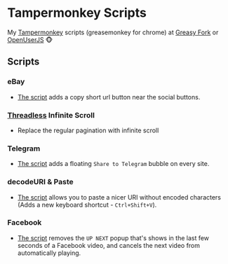 # Tampermonkey Scripts
My [Tampermonkey](https://tampermonkey.net/) scripts (greasemonkey for chrome) at [Greasy Fork](https://greasyfork.org/en/users/32144-ariel) or [OpenUserJS](https://openuserjs.org/users/arieljannai/scripts) :monkey_face:

## Scripts
### eBay
* [The script](ebay/add-copy-short-url-btn.user.js) adds a copy short url button near the social buttons.

### [Threadless](https://www.threadless.com) Infinite Scroll
* Replace the regular pagination with infinite scroll

### Telegram
* [The script](telegram/add-telegram-share-floating-bubble-every-site.user.js) adds a floating `Share to Telegram` bubble on every site.

### decodeURI & Paste
* [The script](paste-decoded/paste-decoded-uri-shortcut.user.js) allows you to paste a nicer URI without encoded characters (Adds a new keyboard shortcut - `Ctrl+Shift+V`).

### Facebook
* [The script](facebook/remove-upnext-popup-cancel-next.user.js) removes the `UP NEXT` popup that's shows in the last few seconds of a Facebook video, and cancels the next video from automatically playing.
